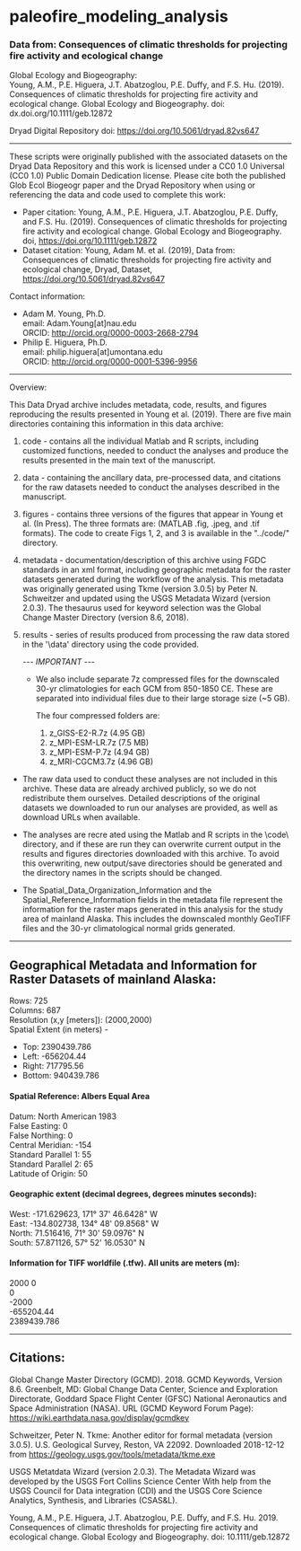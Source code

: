 
# paleofire_modeling_analysis

### Data from: Consequences of climatic thresholds for projecting fire activity and ecological change


Global Ecology and Biogeography:  
Young, A.M., P.E. Higuera, J.T. Abatzoglou, P.E. Duffy, and F.S. Hu. (2019).  Consequences of climatic thresholds for projecting fire activity and ecological change. Global Ecology and Biogeography. doi: dx.doi.org/10.1111/geb.12872 

Dryad Digital Repository doi: https://doi.org/10.5061/dryad.82vs647

---
These scripts were originally published with the associated datasets on the Dryad Data Repository and this work is licensed under a CC0 1.0 Universal (CC0 1.0) Public Domain Dedication license. Please cite both the published Glob Ecol Biogeogr paper and the Dryad Repository when using or referencing the data and code used to complete this work:  

* Paper citation: Young, A.M., P.E. Higuera, J.T. Abatzoglou, P.E. Duffy, and F.S. Hu. (2019). Consequences of climatic thresholds for projecting fire activity and ecological change. Global Ecology and Biogeography. doi, https://doi.org/10.1111/geb.12872  
* Dataset citation: Young, Adam M. et al. (2019), Data from: Consequences of climatic thresholds for projecting fire activity and ecological change, Dryad, Dataset, https://doi.org/10.5061/dryad.82vs647

Contact information: 
* Adam M. Young, Ph.D.  
email: Adam.Young[at]nau.edu  
ORCID: http://orcid.org/0000-0003-2668-2794
* Philip E. Higuera, Ph.D.  
email: philip.higuera[at]umontana.edu  
ORCID: http://orcid.org/0000-0001-5396-9956

---
Overview:

This Data Dryad archive includes metadata, code, results, and figures reproducing the results presented in Young et al. (2019). There are five main directories containing this information in this data archive: 

1. code - contains all the individual Matlab and R scripts, including customized functions, needed to conduct the analyses and produce the results presented in the main text of the manuscript. 
2. data - containing the ancillary data, pre-processed data, and citations for the raw datasets needed to conduct the analyses described in the manuscript. 

3. figures - contains three versions of the figures that appear in Young et al. (In Press). The three formats are: (MATLAB .fig, .jpeg, and .tif formats). The code to create Figs 1, 2, and 3 is available in the "../code/" directory. 

4. metadata - documentation/description of this archive using FGDC standards in an xml format, including geographic metadata for the raster datasets generated during the workflow of the analysis. This metadata was originally generated using Tkme (version 3.0.5) by Peter N. Schweitzer and updated using the USGS Metadata Wizard (version 2.0.3). The thesaurus used for keyword selection was the Global Change Master Directory (version 8.6, 2018).

5. results - series of results produced from processing the raw data stored in the '\data\' directory using the code provided. 

	--- *IMPORTANT* ---
	- We also include separate 7z compressed files for the downscaled 30-yr climatologies for each GCM from 850-1850 CE. These are separated into individual files due to their large storage size (~5 GB).

	  The four compressed folders are: 
		 1. z_GISS-E2-R.7z (4.95 GB)
		 2. z_MPI-ESM-LR.7z (7.5 MB)
		 3. z_MPI-ESM-P.7z (4.94 GB)
		 4. z_MRI-CGCM3.7z (4.96 GB)

* The raw data used to conduct these analyses are not included in this archive. These data are already archived publicly, so we do not redistribute them ourselves. Detailed descriptions of the original datasets we downloaded to run our analyses are provided, as well as download URLs when available. 

* The analyses are recre ated using the Matlab and R scripts in the \code\ directory, and if these are run they can overwrite current output in the results and figures directories downloaded with this archive. To avoid this overwriting, new output/save directories should be generated and the directory names in the scripts should be changed. 

* The Spatial_Data_Organization_Information and the Spatial_Reference_Information fields in the metadata file represent the information for the raster maps generated in this analysis for the study area of mainland Alaska. This includes the downscaled monthly GeoTIFF files and the 30-yr climatological normal grids generated. 

---
Geographical Metadata and Information for Raster Datasets of mainland Alaska:
---
Rows: 725  
Columns: 687  
Resolution (x,y [meters]): (2000,2000)  
Spatial Extent (in meters) -  
- Top: 2390439.786  
- Left: -656204.44  
- Right: 717795.56  
- Bottom: 940439.786  

#### Spatial Reference: Albers Equal Area  
Datum: North American 1983  
False Easting: 0  
False Northing: 0  
Central Meridian: -154  
Standard Parallel 1: 55  
Standard Parallel 2: 65  
Latitude of Origin: 50

#### Geographic extent (decimal degrees, degrees minutes seconds):

West:  -171.629623, 171° 37' 46.6428" W  
East:  -134.802738, 134° 48' 09.8568" W  
North:   71.516416,  71° 30' 59.0976" N  
South:   57.871126,  57° 52' 16.0530" N  

#### Information for TIFF worldfile (.tfw). All units are meters (m):  
2000
0  
0  
-2000  
-655204.44  
2389439.786  

---
Citations:
---

Global Change Master Directory (GCMD). 2018. GCMD Keywords, Version 8.6. Greenbelt, MD: Global Change Data Center, Science and Exploration Directorate, Goddard Space Flight Center (GFSC) National Aeronautics and Space Administration (NASA). URL (GCMD Keyword Forum Page): https://wiki.earthdata.nasa.gov/display/gcmdkey

Schweitzer, Peter N. Tkme: Another editor for formal metadata (version 3.0.5). U.S. Geological Survey, Reston, VA 22092. Downloaded 2018-12-12 from https://geology.usgs.gov/tools/metadata/tkme.exe 

USGS Metatdata Wizard (version 2.0.3). The Metadata Wizard was developed by the USGS Fort Collins Science Center With help from the USGS Council for Data integration (CDI) and the USGS Core Science Analytics, Synthesis, and Libraries (CSAS&L).

Young, A.M., P.E. Higuera, J.T. Abatzoglou, P.E. Duffy, and F.S. Hu. 2019. Consequences of climatic thresholds for projecting fire activity and ecological change. Global Ecology and Biogeography. doi: 10.1111/geb.12872
